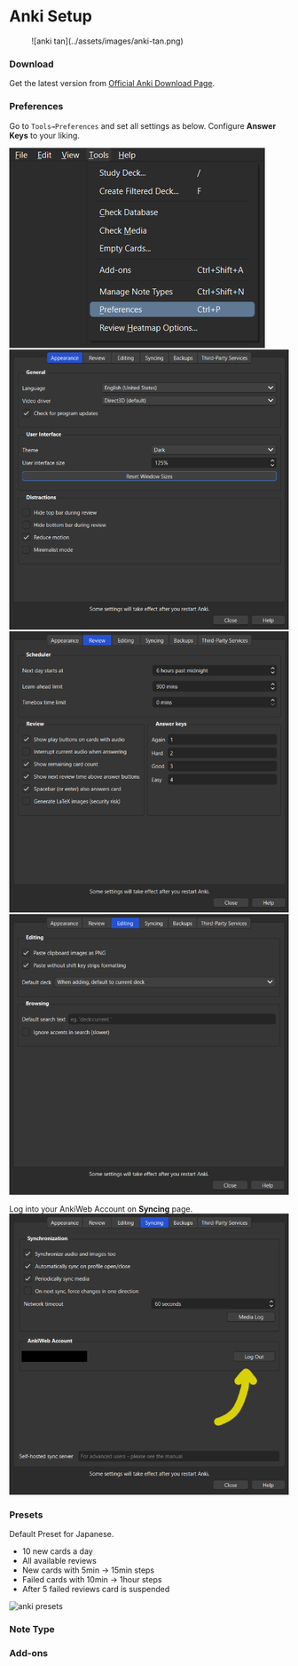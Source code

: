 # Anki Setup

<figure markdown="span">
    ![anki tan](../assets/images/anki-tan.png)
</figure>

### Download

Get the latest version from [Official Anki Download Page](https://apps.ankiweb.net/#downloads).

### Preferences
Go to `Tools→Preferences` and set all settings as below. Configure **Answer Keys** to your liking.

![anki preferences](../assets/images/anki_preferences1.png)
![anki preferences](../assets/images/anki_preferences2.png)
![anki preferences](../assets/images/anki_preferences3.png)
![anki preferences](../assets/images/anki_preferences4.png)

Log into your AnkiWeb Account on **Syncing** page.
![anki preferences](../assets/images/anki_preferences5.png)

### Presets

Default Preset for Japanese.
* 10 new cards a day
* All available reviews
* New cards with 5min → 15min steps
* Failed cards with 10min → 1hour steps
* After 5 failed reviews card is suspended

![anki presets](../assets/images/anki_presets.png)

### Note Type

### Add-ons